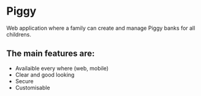 # Piggy

Web application where a family can create and manage Piggy banks for all
childrens.

## The main features are:
- Availaible every where (web, mobile)
- Clear and good looking
- Secure
- Customisable